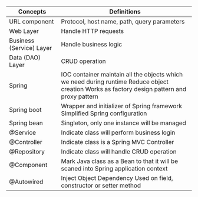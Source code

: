 |Concepts                                           |Definitions                                                                                                                                                                                                                                                              |
|---------------------------------------------------|-------------------------------------------------------------------------------------------------------------------------------------------------------------------------------------------------------------------------------------------------------------------------|
|URL component                                      |Protocol, host name, path, query parameters                                                                                                                                                                                                                              |
|Web Layer                                          |Handle HTTP requests                                                                                                                                                                                                                                                     |
|Business (Service) Layer                           |Handle business logic                                                                                                                                                                                                                                                    |
|Data (DAO) Layer                                   |CRUD operation                                                                                                                                                                                                                                                           |
|Spring                                             |IOC container maintain all the objects which we need during runtime Reduce object creation Works as factory design pattern and proxy pattern                                                                                                                             |
|Spring boot                                        |Wrapper and initializer of Spring framework Simplified Spring configuration                                                                                                                                                                                              |
|Spring bean                                        |Singleton, only one instance will be managed                                                                                                                                                                                                                             |
|@Service                                           |Indicate class will perform business login                                                                                                                                                                                                                               |
|@Controller                                        |Indicate class is a Spring MVC Controller                                                                                                                                                                                                                                |
|@Repository                                        |Indicate class will handle CRUD operation                                                                                                                                                                                                                                |
|@Component                                         |Mark Java class as a Bean to that it will be scaned into Spring application context                                                                                                                                                                                      |
|@Autowired                                         |Inject Object Dependency Used on  field, constructor or setter method                                                                                                                                                                                                    |